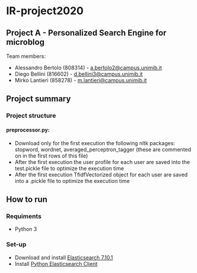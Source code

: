 # IR-project2020
## Project A - Personalized Search Engine for microblog
Team members:
- Alessandro Bertolo (808314) - a.bertolo2@campus.unimib.it
- Diego Bellini (816602) - d.bellini3@campus.unimib.it
- Mirko Lantieri (858278) - m.lantieri@campus.unimib.it

## Project summary
  
### Project structure
#### preprocessor.py:
  - Download only for the first execution the following nltk packages: stopword, wordnet, averaged_perceptron_tagger (these are commented on in the first rows of this file)
  - After the first execution the user profile for each user are saved into the test.pickle file to optimize the execution time
  - After the first execution TfidfVectorized object for each user are saved into a .pickle file to optimize the execution time

## How to run
### Requiments
- Python 3

### Set-up
- Download and install [Elasticsearch 7.10.1](https://www.elastic.co/downloads/elasticsearch)
- Install [Python Elasticsearch Client](https://elasticsearch-py.readthedocs.io/en/master/)
